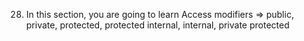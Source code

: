 28.	In this section, you are going to learn Access modifiers => public, private, protected, protected internal, internal, private protected